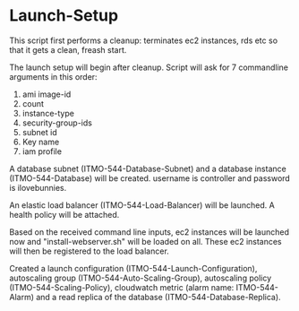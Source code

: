 # Launch-Setup


This script first performs a cleanup: terminates ec2 instances, rds etc so that it gets a clean, freash start.

The launch setup will begin after cleanup.
 Script will ask for 7 commandline arguments in this order:

1) ami image-id
2) count
3) instance-type
4) security-group-ids
5) subnet id
6) Key name
7) iam profile

A database subnet (ITMO-544-Database-Subnet) and a database instance (ITMO-544-Database) will be created.
username is controller and password is ilovebunnies.

An elastic load balancer (ITMO-544-Load-Balancer) will be launched. A health policy will be attached.

Based on the received command line inputs, ec2 instances will be launched now and "install-webserver.sh" will be loaded on all.
These ec2 instances will then be registered to the load balancer.

Created a launch configuration (ITMO-544-Launch-Configuration), autoscaling group (ITMO-544-Auto-Scaling-Group), autoscaling policy (ITMO-544-Scaling-Policy), cloudwatch metric (alarm name: ITMO-544-Alarm) and a read replica of the database (ITMO-544-Database-Replica).

